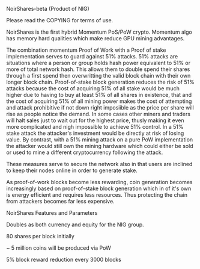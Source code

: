 NoirShares-beta (Product of NIG)

Please read the COPYING for terms of use. 

NoirShares is the first hybrid Momentum PoS/PoW crypto. Momentum algo has memory hard qualities which make reduce GPU mining advantages.

The combination momentum Proof of Work with a Proof of stake implementation serves to guard against 51% attacks. 51% attacks are situations where a person or group holds hash power equivalent to 51% or more of total network hash. This allows them to double spend their shares through a first spend then overwritting the valid block chain with their own longer block chain. Proof-of-stake block generation reduces the risk of 51% attacks because the cost of acquiring 51% of all stake would be much higher due to having to buy at least 51% of all shares in existence, that and the cost of acquiring 51% of all mining power makes the cost of attempting and attack prohibitive if not down right imposiible as the price per share will rise as people notice the demand. In some cases other miners and traders will halt sales just to wait out for the highest price, thusly making it even more complicated and nigh impossible to achieve 51% control. In a 51% stake attack the attacker's investment would be directly at risk of losing value. By contrast, with a 51% mining attack on a pure PoW implementation  the attacker would still own the mining hardware which could either be sold or used to mine a different cryptocurrency following the attack.

These measures serve to secure the network also in that users are inclined to keep their nodes online in order to generate stake. 

As proof-of-work blocks become less rewarding, coin generation becomes increasingly based on proof-of-stake block generation which in of it's own is energy efficient and requires less resources. Thus protecting the chain from attackers becomes far less expensive. 


NoirShares Features and Parameters 

Doubles as both currency and equity for the NIG group.  

80 shares per block initially

~ 5 million coins will be produced via PoW
 
5% block reward reduction every 3000 blocks 

Minumum Stake age is 7 days, full age 14 days

Tx fees are 0.01 NRS are destroyed in an attempt at aggresively countering inflation due to mining and stake

As the chain progresses and transitions to relying more on PoS blocks, it becomes highly energy efficient in comparison to pure PoW coins. This weaning of reliance on high powered machines encourages the average user to be able to have a functioning node that if used properly can be profitable. 


Launch date estimate --- 15/02/14 

More details and updates on noirbitstalk.org  

  
